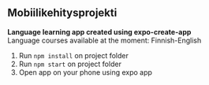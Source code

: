 ## Mobiilikehitysprojekti

**Language learning app created using expo-create-app**  
Language courses available at the moment: Finnish-English

1. Run `npm install` on project folder
2. Run `npm start` on project folder
3. Open app on your phone using expo app


